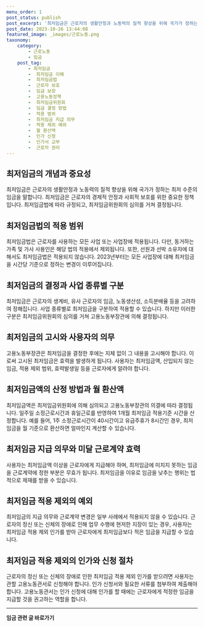 ```yaml
---
menu_order: 1
post_status: publish
post_excerpt: '최저임금은 근로자의 생활안정과 노동력의 질적 향상을 위해 국가가 정하는 최저 수준의 임금을 말합니다. 최저임금은 근로자의 경제적 안정과 사회적 보호를 위한 중요한 정책입니다. 최저임금법에 따라 규정되고, 최저임금위원회의 심의를 거쳐 결정됩니다.'
post_date: 2023-10-26 13:44:08
featured_image: _images/근로노동.png
taxonomy:
    category:
        - 근로노동
        - 임금
    post_tag:
        - 최저임금
        -  최저임금 이해
        -  최저임금법
        -  근로자 보호
        -  임금 보장
        -  고용노동정책
        -  최저임금위원회
        -  임금 결정 방법
        -  적용 범위
        -  최저임금 지급 의무
        -  적용 제외 예외
        -  월 환산액
        -  인가 신청
        -  인가서 교부
        -  근로자 권리
---
```



##   최저임금의 개념과 중요성

최저임금은 근로자의 생활안정과 노동력의 질적 향상을 위해 국가가 정하는 최저 수준의 임금을 말합니다. 최저임금은 근로자의 경제적 안정과 사회적 보호를 위한 중요한 정책입니다. 최저임금법에 따라 규정되고, 최저임금위원회의 심의를 거쳐 결정됩니다.

##   최저임금법의 적용 범위

최저임금법은 근로자를 사용하는 모든 사업 또는 사업장에 적용됩니다. 다만, 동거하는 가족 및 가사 사용인은 해당 법의 적용에서 제외됩니다. 또한, 선원과 선박 소유자에 대해서도 최저임금법은 적용되지 않습니다. 2023년부터는 모든 사업장에 대해 최저임금을 시간당 기준으로 정하는 변경이 이루어집니다.

##   최저임금의 결정과 사업 종류별 구분

최저임금은 근로자의 생계비, 유사 근로자의 임금, 노동생산성, 소득분배율 등을 고려하여 정해집니다. 사업 종류별로 최저임금을 구분하여 적용할 수 있습니다. 하지만 이러한 구분은 최저임금위원회의 심의를 거쳐 고용노동부장관에 의해 결정됩니다.

##   최저임금의 고시와 사용자의 의무

고용노동부장관은 최저임금을 결정한 후에는 지체 없이 그 내용을 고시해야 합니다. 이로써 고시된 최저임금은 효력을 발생하게 됩니다. 사용자는 최저임금액, 산입되지 않는 임금, 적용 제외 범위, 효력발생일 등을 근로자에게 알려야 합니다.

##   최저임금액의 산정 방법과 월 환산액

최저임금액은 최저임금위원회에 의해 심의되고 고용노동부장관의 의결에 따라 결정됩니다. 일주일 소정근로시간과 휴일근로를 반영하여 1개월 최저임금 적용기준 시간을 산정합니다. 예를 들어, 1주 소정근로시간이 40시간이고 유급주휴가 8시간인 경우, 최저임금을 월 기준으로 환산하면 얼마인지 계산할 수 있습니다.

##   최저임금 지급 의무와 미달 근로계약 효력

사용자는 최저임금액 이상을 근로자에게 지급해야 하며, 최저임금에 미치지 못하는 임금을 근로계약에 정한 부분은 무효가 됩니다. 최저임금을 이유로 임금을 낮추는 행위는 법적으로 제재를 받을 수 있습니다.

##   최저임금 적용 제외의 예외

최저임금의 지급 의무와 근로계약 변경은 일부 사례에서 적용되지 않을 수 있습니다. 근로자의 정신 또는 신체의 장애로 인해 업무 수행에 현저한 지장이 있는 경우, 사용자는 최저임금 적용 제외 인가를 받아 근로자에게 최저임금보다 적은 임금을 지급할 수 있습니다.

##   최저임금 적용 제외의 인가와 신청 절차

근로자의 정신 또는 신체의 장애로 인한 최저임금 적용 제외 인가를 받으려면 사용자는 관할 고용노동관서로 신청해야 합니다. 인가 신청서와 필요한 서류를 첨부하여 제출해야 합니다. 고용노동관서는 인가 신청에 대해 인가를 할 때에는 근로자에게 적정한 임금을 지급할 것을 권고하는 역할을 합니다.

<!-- wp:separator -->
<hr class="wp-block-separator has-alpha-channel-opacity"/>
<!-- /wp:separator -->

<!-- wp:group {"backgroundColor":"base","layout":{"type":"constrained"}} -->
<div class="wp-block-group has-base-background-color has-background"><!-- wp:paragraph {"align":"center","fontSize":"medium"} -->
<p class="has-text-align-center has-large-font-size"><strong>임금 관련 글 바로가기</strong></p>
<!-- /wp:paragraph -->


<!-- wp:latest-posts
{"categories":[{"id":11225,"count":19,"description":"","link":"https://uknowlaw.com/category/%ec%9e%84%ea%b8%88/","name":"임금","slug":"임금","taxonomy":"category","parent":0,"meta":[],"_links":{"self":[{"href":"https://uknowlaw.com/wp-json/wp/v2/categories/11225"}],"collection":[{"href":"https://uknowlaw.com/wp-json/wp/v2/categories"}],"about":[{"href":"https://uknowlaw.com/wp-json/wp/v2/taxonomies/category"}],"wp:post_type":[{"href":"https://uknowlaw.com/wp-json/wp/v2/posts?categories=11225"}],"curies":[{"name":"wp","href":"https://api.w.org/{rel}","templated":true}]}}]} /--></div>
<!-- /wp:group -->